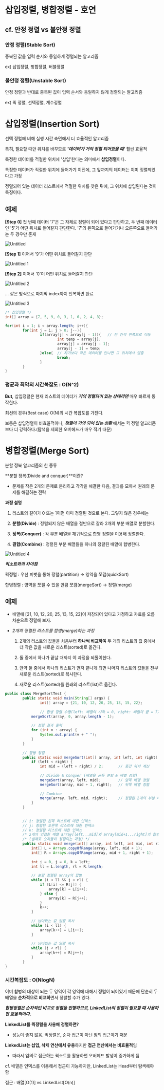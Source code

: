 # 삽입정렬, 병합정렬 - 호연

## cf. 안정 정렬 vs 불안정 정렬

### 안정 정렬(Stable Sort)

중복된 값을 입력 순서와 동일하게 정렬되는 알고리즘

ex) 삽입정렬, 병합정렬, 버블정렬

### 불안정 정렬(Unstable Sort)

안정 정렬과 반대로 중복된 값이 입력 순서와 동일하지 않게 정렬되는 알고리즘

ex) 퀵 정렬, 선택정렬, 계수정렬

# 삽입정렬(Insertion Sort)

선택 정렬에 비해 실행 시간 측면에서 더 효율적인 알고리즘

특히, 필요할 때만 위치를 바꾸므로 ***'데이터가 거의 정렬 되어있을 때'*** 훨씬 효율적

특정한 데이터를 적절한 위치에 '삽입'한다는 의미에서 **삽입정렬**이다.

특정한 데이터가 적절한 위치에 들어가기 이전에, 그 앞까지의 데이터는 이미 정렬되었다고 가정

정렬되어 있는 데이터 리스트에서 적절한 위치를 찾은 뒤에, 그 위치에 삽입된다는 것이 특징이다.

## 예제

**[Step 0]** 첫 번째 데이터 '7'은 그 자체로 정렬이 되어 있다고 판단하고, 두 번째 데이터인 '5'가 어떤 위치로 들어갈지 판단한다. '7'의 왼쪽으로 들어가거나 오른쪽으로 들어가는 두 경우만 존재

![Untitled](https://user-images.githubusercontent.com/71022555/145072951-aa95b0ed-8dd3-4652-af22-e212a2507963.png)

**[Step 1]** 이어서 '9'가 어떤 위치로 들어갈지 판단

![Untitled 1](https://user-images.githubusercontent.com/71022555/145073022-58e8bbe1-b5ff-49d5-8d1a-fc58cc65ddcf.png)

**[Step 2]** 이어서 '0'이 어떤 위치로 들어갈지 판단

![Untitled 2](https://user-images.githubusercontent.com/71022555/145073062-b2413b55-8b42-42ce-a784-2bae2f359628.png)

... 같은 방식으로 마지막 index까지 반복하면 완료

![Untitled 3](https://user-images.githubusercontent.com/71022555/145073085-7c1d8bc3-6ae9-47a1-aa26-03b0e2be4d53.png)

```java
/* 삽입정렬 */
int[] array = {7, 5, 9, 0, 3, 1, 6, 2, 4, 8};

for(int i = 1; i < array.length; i++){
		for(int j = i; j > 0; j--){        
				if(array[j] < array[j - 1]){   // 한 칸씩 왼쪽으로 이동
						int temp = array[j];
						array[j] = array[j - 1];
						array[j - 1] = temp;
				}else{  // 자기보다 작은 데이터를 만나면 그 위치에서 멈춤
						break;
				}
		}
}
```

### 평균과 최악의 시간복잡도 : O(N^2)

**But,** 삽입정렬은 현재 리스트의 데이터가 ***거의 정렬되어 있는 상태라면***  매우 빠르게 동작한다.

최선의 경우(Best case) O(N)의 시간 복잡도를 가진다.

보통은 삽입정렬이 비효율적이나, ***정렬이 거의 되어 있는 상황*** 에서는 퀵 정렬 알고리즘보다 더 강력하다.(탐색을 제외한 오버헤드가 매우 적기 때문)

# 병합정렬(Merge Sort)

분할 정복 알고리즘의 한 종류

**분할 정복(Divide and conquer)**이란?

- 문제를 작은 2개의 문제로 분리하고 각각을 해결한 다음, 결과를 모아서 원래의 문제를 해결하는 전략

**과정 설명**

1) 리스트의 길이가 0 또는 1이면 이미 정렬된 것으로 본다. 그렇지 않은 경우에는

2) **분할(Divide)** :  정렬되지 않은 배열을 절반으로 잘라 2개의 부분 배열로 분할한다.

3) **정복(Conquer)** : 각 부분 배열을 재귀적으로 합병 정렬을 이용해 정렬한다.

4) **결합(Combine)** : 정렬된 부분 배열들을 하나의 정렬된 배열에 합병한다.

![Untitled 4](https://user-images.githubusercontent.com/71022555/145073125-b33ea45e-8ba6-43b6-bab5-acbb721123b0.png)

***퀵소트와의 차이점***

퀵정렬 : 우선 피벗을 통해 정렬(partition) → 영역을 쪼갬(quickSort)

합병정렬 : 영역을 쪼갤 수 있을 만큼 쪼갬(mergeSort) → 정렬(merge)

## 예제

- 배열에 [21, 10, 12, 20, 25, 13, 15, 22]이 저장되어 있다고 가정하고 자료를 오름차순으로 정렬해 보자.
- *2개의 정렬된 리스트를 합병(merge)하는 과정*
    
    1) 2개의 리스트의 값들을 처음부터 **하나씩 비교하여** 두 개의 리스트의 값 중에서 더 작은 값을 새로운 리스트(sorted)로 옮긴다.
    
    2) 둘 중에서 하나가 끝날 때까지 이 과정을 되풀이한다.
    
    3) 만약 둘 중에서 하나의 리스트가 먼저 끝나게 되면 나머지 리스트의 값들을 전부 새로운 리스트(sorted)로 복사한다.
    
    4) 새로운 리스트(sorted)를 원래의 리스트(list)로 옮긴다.
    

```java
public class MergeSortTest {
		public static void main(String[] args) {
				int[] array = {21, 10, 12, 20, 25, 13, 15, 22};
			 
				// 합병 정렬 수행(left: 배열의 시작 = 0, right: 배열의 끝 = 7)
		    mergeSort(array, 0, array.length - 1);
		 
		    // 정렬 결과 출력
		    for (int v : array) {
		        System.out.print(v + " ");
		    }
		}
		 
		// 합병 정렬
		public static void mergeSort(int[] array, int left, int right) {
		    if (left < right) {
		        int mid = (left + right) / 2;		// 중간 위치 계산
		 
		        // Divide & Conquer (배열을 균등 분할 & 배열 정렬)
		        mergeSort(array, left, mid);		// 앞쪽 배열 정렬
		        mergeSort(array, mid + 1, right);	// 뒤쪽 배열 정렬
		        
		        // Combine
		        merge(array, left, mid, right);		// 정렬된 2개의 부분 배열을 합병
		    }
		}
		
		
		// i: 정렬된 왼쪽 리스트에 대한 인덱스
		// j: 정렬된 오른쪽 리스트에 대한 인덱스
		// k: 정렬될 리스트에 대한 인덱스
		/* 2개의 인접한 배열 array[left...mid]와 array[mid+1...right]의 합병 과정 */
		/* (실제로 숫자들이 정렬되는 과정) */
		public static void merge(int[] array, int left, int mid, int right) {
		    int[] L = Arrays.copyOfRange(array, left, mid + 1);
		    int[] R = Arrays.copyOfRange(array, mid + 1, right + 1);
		 
		    int i = 0, j = 0, k = left;
		    int ll = L.length, rl = R.length;
		 
		    // 분할 정렬된 array의 합병
		    while (i < ll && j < rl) {
		        if (L[i] <= R[j]) {
		            array[k] = L[i++];
		        } else {
		            array[k] = R[j++];
		        }
		        k++;
		    }
		 
		    // 남아있는 값 일괄 복사
		    while (i < ll) {
		        array[k++] = L[i++];
		    }
		 
		    // 남아있는 값 일괄 복사
		    while (j < rl) {
		        array[k++] = R[j++];
		    }
		}
}
```

### 시간복잡도 : O(NlogN)

이미 합병의 대상이 되는 두 영역이 각 영역에 대해서 정렬이 되어있기 때문에 단순히 두 배열을 **순차적으로 비교하**면서 정렬할 수가 있다.

***합병정렬은 순차적인 비교로 정렬을 진행하므로, LinkedList의 정렬이 필요할 때 사용하면 효율적이다.***

**LinkedList를 퀵정렬을 사용해 정렬하면?**

- 성능이 좋지 않음. 퀵정렬은, 순차 접근이 아닌 임의 접근이기 때문

**LinkedList는 삽입, 삭제 연산에서 유용**하지만 **접근 연산에서는 비효율적**임

- 따라서 임의로 접근하는 퀵소트를 활용하면 오버헤드 발생이 증가하게 됨

cf. 배열은 인덱스를 이용해서 접근이 가능하지만, LinkedList는 Head부터 탐색해야 함

접근 : 배열[O(1)] vs LinkedList[O(n)]